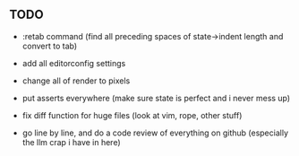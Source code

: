 ## TODO

- :retab command (find all preceding spaces of state->indent length and convert to tab)

- add all editorconfig settings

- change all of render to pixels

- put asserts everywhere (make sure state is perfect and i never mess up)

- fix diff function for huge files (look at vim, rope, other stuff)

- go line by line, and do a code review of everything on github (especially the llm crap i have in here)
